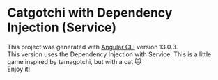 # Catgotchi with Dependency Injection (Service)

This project was generated with [Angular CLI](https://github.com/angular/angular-cli) version 13.0.3.   
This version uses the Dependency Injection with Service.
This is a little game inspired by tamagotchi, but with a cat :heart_eyes_cat:  
Enjoy it!

